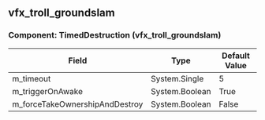 ## vfx_troll_groundslam

### Component: TimedDestruction (vfx_troll_groundslam)

|Field|Type|Default Value|
|---|---|---|
|m_timeout|System.Single|5|
|m_triggerOnAwake|System.Boolean|True|
|m_forceTakeOwnershipAndDestroy|System.Boolean|False|

